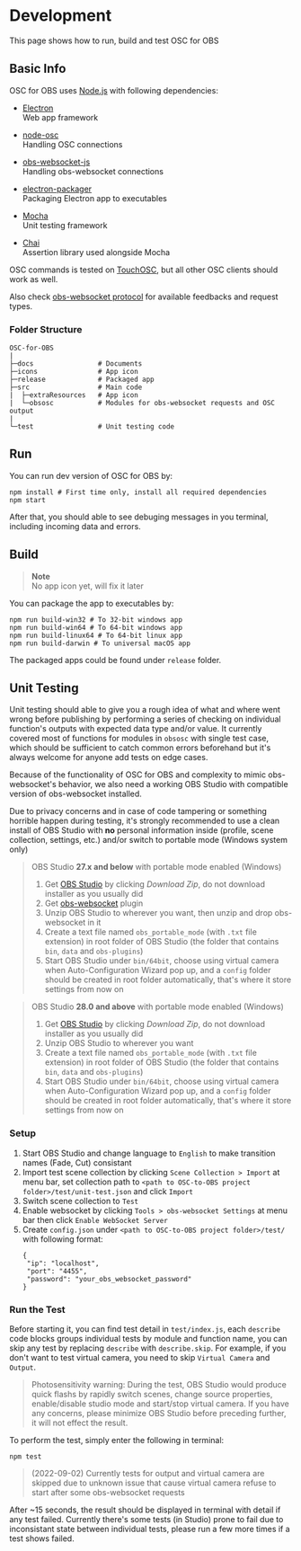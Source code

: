 # Development

This page shows how to run, build and test OSC for OBS

## Basic Info

OSC for OBS uses [Node.js](https://nodejs.org) with following dependencies:

- [Electron](https://www.electronjs.org)  
  Web app framework
- [node-osc](https://github.com/MylesBorins/node-osc)  
  Handling OSC connections
- [obs-websocket-js](https://github.com/obs-websocket-community-projects/obs-websocket-js)  
  Handling obs-websocket connections

- [electron-packager](https://electron.github.io/electron-packager/main/)  
  Packaging Electron app to executables
- [Mocha](https://mochajs.org)  
  Unit testing framework
- [Chai](https://www.chaijs.com)  
  Assertion library used alongside Mocha

OSC commands is tested on [TouchOSC](https://hexler.net/touchosc), but all other OSC clients should work as well.

Also check [obs-websocket protocol](https://github.com/obsproject/obs-websocket/blob/master/docs/generated/protocol.md) for available feedbacks and request types.

### Folder Structure

```
OSC-for-OBS
|
├─docs                # Documents
├─icons               # App icon
├─release             # Packaged app
├─src                 # Main code
|  ├─extraResources   # App icon
|  └─obsosc           # Modules for obs-websocket requests and OSC output
|
└─test                # Unit testing code
```

## Run

You can run dev version of OSC for OBS by:

```shell
npm install # First time only, install all required dependencies
npm start
```

After that, you should able to see debuging messages in you terminal, including incoming data and errors.

## Build

> **Note**  
> No app icon yet, will fix it later

You can package the app to executables by:

```shell
npm run build-win32 # To 32-bit windows app
npm run build-win64 # To 64-bit windows app
npm run build-linux64 # To 64-bit linux app
npm run build-darwin # To universal macOS app
```

The packaged apps could be found under `release` folder.

## Unit Testing

Unit testing should able to give you a rough idea of what and where went wrong before publishing by performing a series of checking on individual function's outputs with expected data type and/or value. It currently covered most of functions for modules in `obsosc` with single test case, which should be sufficient to catch common errors beforehand but it's always welcome for anyone add tests on edge cases.

Because of the functionality of OSC for OBS and complexity to mimic obs-websocket's behavior, we also need a working OBS Studio with compatible version of obs-websocket installed.

Due to privacy concerns and in case of code tampering or something horrible happen during testing, it's strongly recommended to use a clean install of OBS Studio with **no** personal information inside (profile, scene collection, settings, etc.) and/or switch to portable mode (Windows system only)

> OBS Studio **27.x and below** with portable mode enabled (Windows)
> 1. Get [OBS Studio](https://obsproject.com/download) by clicking *Download Zip*, do not download installer as you usually did
> 2. Get [obs-websocket](https://github.com/obsproject/obs-websocket/releases) plugin
> 3. Unzip OBS Studio to wherever you want, then unzip and drop obs-websocket in it
> 4. Create a text file named `obs_portable_mode` (with `.txt` file extension) in root folder of OBS Studio (the folder that contains `bin`, `data` and `obs-plugins`)
> 5. Start OBS Studio under `bin/64bit`, choose using virtual camera when Auto-Configuration Wizard pop up, and a `config` folder should be created in root folder automatically, that's where it store settings from now on

> OBS Studio **28.0 and above** with portable mode enabled (Windows)
> 1. Get [OBS Studio](https://obsproject.com/download) by clicking *Download Zip*, do not download installer as you usually did
> 2. Unzip OBS Studio to wherever you want
> 3. Create a text file named `obs_portable_mode` (with `.txt` file extension) in root folder of OBS Studio (the folder that contains `bin`, `data` and `obs-plugins`)
> 4. Start OBS Studio under `bin/64bit`, choose using virtual camera when Auto-Configuration Wizard pop up, and a `config` folder should be created in root folder automatically, that's where it store settings from now on

### Setup

1. Start OBS Studio and change language to `English` to make transition names (Fade, Cut) consistant
2. Import test scene collection by clicking `Scene Collection > Import` at menu bar, set collection path to `<path to OSC-to-OBS project folder>/test/unit-test.json` and click `Import`
3. Switch scene collection to `Test`
4. Enable websocket by clicking `Tools > obs-websocket Settings` at menu bar then click `Enable WebSocket Server`
5. Create `config.json` under `<path to OSC-to-OBS project folder>/test/` with following format:
   ```
   {
    "ip": "localhost",
    "port": "4455",
    "password": "your_obs_websocket_password"
   }
   ```

### Run the Test

Before starting it, you can find test detail in `test/index.js`, each `describe` code blocks groups individual tests by module and function name, you can skip any test by replacing `describe` with `describe.skip`. For example, if you don't want to test virtual camera, you need to skip `Virtual Camera` and `Output`.

> Photosensitivity warning: During the test, OBS Studio would produce quick flashs by rapidly switch scenes, change source properties, enable/disable studio mode and start/stop virtual camera. If you have any concerns, please minimize OBS Studio before preceding further, it will not effect the result.

To perform the test, simply enter the following in terminal:

```shell
npm test
```

> (2022-09-02) Currently tests for output and virtual camera are skipped due to unknown issue that cause virtual camera refuse to start after some obs-websocket requests

After ~15 seconds, the result should be displayed in terminal with detail if any test failed. Currently there's some tests (in Studio) prone to fail due to inconsistant state between individual tests, please run a few more times if a test shows failed.
